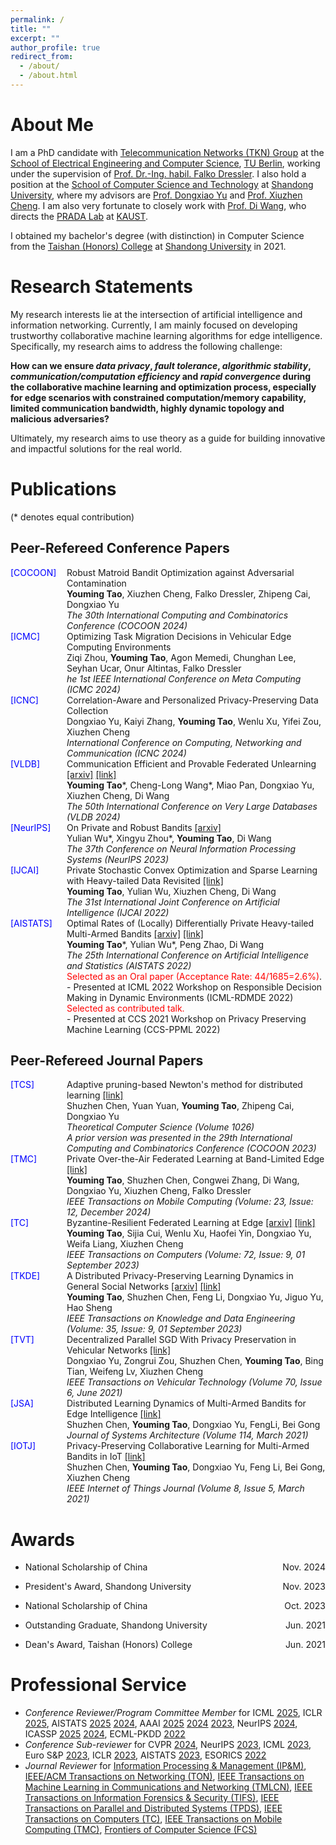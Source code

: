 ```yaml
---
permalink: /
title: ""
excerpt: ""
author_profile: true
redirect_from: 
  - /about/
  - /about.html
---
```


<!--
{% if site.google_scholar_stats_use_cdn %}
{% assign gsDataBaseUrl = "https://cdn.jsdelivr.net/gh/" | append: site.repository | append: "@" %}
{% else %}
{% assign gsDataBaseUrl = "https://raw.githubusercontent.com/" | append: site.repository | append: "/" %}
{% endif %}
{% assign url = gsDataBaseUrl | append: "google-scholar-stats/gs_data_shieldsio.json" %}
-->

<span class='anchor' id='about-me'></span>

# About Me

I am a PhD candidate with [Telecommunication Networks (TKN) Group](https://www2.tkn.tu-berlin.de/) at the [School of Electrical Engineering and Computer Science](https://www.tu.berlin/eecs/), [TU Berlin](https://www.tu.berlin/), working under the supervision of [Prof. Dr.-Ing. habil. Falko Dressler](https://www2.tkn.tu-berlin.de/team/dressler/). I also hold a position at the [School of Computer Science and Technology](https://www.cs.sdu.edu.cn/) at [Shandong University](https://www.sdu.edu.cn/), where my advisors are [Prof. Dongxiao Yu](https://scholar.google.com/citations?user=hiQxuHYAAAAJ) and [Prof. Xiuzhen Cheng](https://scholar.google.com/citations?user=O1yGhH0AAAAJ). I am also very fortunate to closely work with [Prof. Di Wang](https://shao3wangdi.github.io/), who directs the [PRADA Lab](https://pradalab1.github.io/) at [KAUST](https://www.kaust.edu.sa/en/).

I obtained my bachelor's degree (with distinction) in Computer Science from the [Taishan (Honors) College](https://www.tsxt.sdu.edu.cn/) at [Shandong University](https://www.sdu.edu.cn/) in 2021.

<!--
***Opening Positions:* If you are a TU Berlin student who is interested in doing a bachelor/master thesis on Distributed Machine Learning/Reinforcement Learning related topics within the TKN Group, feel free to drop me an email.**
-->

<!-- My most recent cv can be found [here]() -->

# Research Statements

My research interests lie at the intersection of artificial intelligence and information networking. Currently, I am mainly focused on developing trustworthy collaborative machine learning algorithms for edge intelligence. Specifically, my research aims to address the following challenge:

**How can we ensure *data privacy*, *fault tolerance*, *algorithmic stability*, *communication/computation efficiency* and *rapid convergence* during the collaborative machine learning and optimization process, especially for edge scenarios with constrained computation/memory capability, limited communication bandwidth, highly dynamic topology and malicious adversaries?**

Ultimately, my research aims to use theory as a guide for building innovative and impactful solutions for the real world.


# Publications  

(\* denotes equal contribution)

## Peer-Refereed Conference Papers

<ul style="list-style: none; padding-left: 0;">
  <li style="display: table-row; margin-bottom: 10px;">
    <span style="display: table-cell; color: blue; width: 90px; vertical-align: top; text-align: left;">[COCOON]</span>
    <div style="display: table-cell; text-align: left;">
      Robust Matroid Bandit Optimization against Adversarial Contamination  
      <br><strong>Youming Tao</strong>, Xiuzhen Cheng, Falko Dressler, Zhipeng Cai, Dongxiao Yu  
      <br><em>The 30th International Computing and Combinatorics Conference (COCOON 2024)</em>
    </div>
  </li>
  <li style="display: table-row; margin-bottom: 10px;">
    <span style="display: table-cell; color: blue; width: 90px; vertical-align: top; text-align: left;">[ICMC]</span>
    <div style="display: table-cell; text-align: left;">
      Optimizing Task Migration Decisions in Vehicular Edge Computing Environments  
      <br>Ziqi Zhou, <strong>Youming Tao</strong>, Agon Memedi, Chunghan Lee, Seyhan Ucar, Onur Altintas, Falko Dressler  
      <br><em>he 1st IEEE International Conference on Meta Computing (ICMC 2024)</em>
    </div>
  </li>
  <li style="display: table-row; margin-bottom: 10px;">
    <span style="display: table-cell; color: blue; width: 90px; vertical-align: top; text-align: left;">[ICNC]</span>
    <div style="display: table-cell; text-align: left;">
      Correlation-Aware and Personalized Privacy-Preserving Data Collection  
      <br>Dongxiao Yu, Kaiyi Zhang, <strong>Youming Tao</strong>, Wenlu Xu, Yifei Zou, Xiuzhen Cheng  
      <br><em>International Conference on Computing, Networking and Communication (ICNC 2024)</em>
    </div>
  </li>
  <li style="display: table-row; margin-bottom: 10px;">
    <span style="display: table-cell; color: blue; width: 90px; vertical-align: top; text-align: left;">[VLDB]</span>
    <div style="display: table-cell; text-align: left;">
      Communication Efficient and Provable Federated Unlearning <a href="https://arxiv.org/abs/2401.11018">[arxiv]</a> <a href="https://www.vldb.org/pvldb/vol17/p1119-wang.pdf">[link]</a>  
      <br><strong>Youming Tao</strong>*, Cheng-Long Wang*, Miao Pan, Dongxiao Yu, Xiuzhen Cheng, Di Wang  
      <br><em>The 50th International Conference on Very Large Databases (VLDB 2024)</em>
    </div>
  </li>
  <li style="display: table-row; margin-bottom: 10px;">
    <span style="display: table-cell; color: blue; width: 90px; vertical-align: top; text-align: left;">[NeurIPS]</span>
    <div style="display: table-cell; text-align: left;">
      On Private and Robust Bandits <a href="https://arxiv.org/pdf/2302.02526.pdf">[arxiv]</a>  
      <br>Yulian Wu*, Xingyu Zhou*, <strong>Youming Tao</strong>, Di Wang  
      <br><em>The 37th Conference on Neural Information Processing Systems (NeurIPS 2023)</em>
    </div>
  </li>
  <li style="display: table-row; margin-bottom: 10px;">
    <span style="display: table-cell; color: blue; width: 90px; vertical-align: top; text-align: left;">[IJCAI]</span>
    <div style="display: table-cell; text-align: left;">
      Private Stochastic Convex Optimization and Sparse Learning with Heavy-tailed Data Revisited <a href="https://www.ijcai.org/proceedings/2022/548">[link]</a>  
      <br><strong>Youming Tao</strong>, Yulian Wu, Xiuzhen Cheng, Di Wang  
      <br><em>The 31st International Joint Conference on Artificial Intelligence (IJCAI 2022)</em>
    </div>
  </li>
  <li style="display: table-row; margin-bottom: 10px;">
    <span style="display: table-cell; color: blue; width: 90px; vertical-align: top; text-align: left;">[AISTATS]</span>
    <div style="display: table-cell; text-align: left;">
      Optimal Rates of (Locally) Differentially Private Heavy-tailed Multi-Armed Bandits <a href="https://arxiv.org/abs/2106.02575">[arxiv]</a> <a href="https://proceedings.mlr.press/v151/tao22a.html">[link]</a>  
      <br><strong>Youming Tao</strong>*, Yulian Wu*, Peng Zhao, Di Wang  
      <br><em>The 25th International Conference on Artificial Intelligence and Statistics (AISTATS 2022)</em>  
      <br><span style="color: red;">Selected as an Oral paper (Acceptance Rate: 44/1685=2.6%)</span>.  
      <br>- Presented at ICML 2022 Workshop on Responsible Decision Making in Dynamic Environments (ICML-RDMDE 2022)  
      <br><span style="color: red;">Selected as contributed talk.</span>  
      <br>- Presented at CCS 2021 Workshop on Privacy Preserving Machine Learning (CCS-PPML 2022)
    </div>
  </li>
</ul>

## Peer-Refereed Journal Papers

<ul style="list-style: none; padding-left: 0;">
  <li style="display: table-row; margin-bottom: 10px;">
    <span style="display: table-cell; color: blue; width: 90px; vertical-align: top; text-align: left;">[TCS]</span>
    <div style="display: table-cell; text-align: left;">
      Adaptive pruning-based Newton's method for distributed learning <a href="https://www.sciencedirect.com/science/article/pii/S0304397524006042">[link]</a>  
      <br>Shuzhen Chen, Yuan Yuan, <strong>Youming Tao</strong>, Zhipeng Cai, Dongxiao Yu  
      <br><em>Theoretical Computer Science (Volume 1026)</em>  
      <br><em>A prior version was presented in the 29th International Computing and Combinatorics Conference (COCOON 2023)</em>
    </div>
  </li>
  <li style="display: table-row; margin-bottom: 10px;">
    <span style="display: table-cell; color: blue; width: 90px; vertical-align: top; text-align: left;">[TMC]</span>
    <div style="display: table-cell; text-align: left;">
      Private Over-the-Air Federated Learning at Band-Limited Edge <a href="https://ieeexplore.ieee.org/abstract/document/10552080">[link]</a>  
      <br><strong>Youming Tao</strong>, Shuzhen Chen, Congwei Zhang, Di Wang, Dongxiao Yu, Xiuzhen Cheng, Falko Dressler  
      <br><em>IEEE Transactions on Mobile Computing (Volume: 23, Issue: 12, December 2024)</em>
    </div>
  </li>
  <li style="display: table-row; margin-bottom: 10px;">
    <span style="display: table-cell; color: blue; width: 90px; vertical-align: top; text-align: left;">[TC]</span>
    <div style="display: table-cell; text-align: left;">
      Byzantine-Resilient Federated Learning at Edge <a href="https://arxiv.org/abs/2303.10434">[arxiv]</a> <a href="https://ieeexplore.ieee.org/abstract/document/10070815">[link]</a>  
      <br><strong>Youming Tao</strong>, Sijia Cui, Wenlu Xu, Haofei Yin, Dongxiao Yu, Weifa Liang, Xiuzhen Cheng  
      <br><em>IEEE Transactions on Computers (Volume: 72, Issue: 9, 01 September 2023)</em>
    </div>
  </li>
  <li style="display: table-row; margin-bottom: 10px;">
    <span style="display: table-cell; color: blue; width: 90px; vertical-align: top; text-align: left;">[TKDE]</span>
    <div style="display: table-cell; text-align: left;">
      A Distributed Privacy-Preserving Learning Dynamics in General Social Networks <a href="https://arxiv.org/pdf/2011.09845v2.pdf">[arxiv]</a> <a href="https://ieeexplore.ieee.org/document/10035414">[link]</a>  
      <br><strong>Youming Tao</strong>, Shuzhen Chen, Feng Li, Dongxiao Yu, Jiguo Yu, Hao Sheng  
      <br><em>IEEE Transactions on Knowledge and Data Engineering (Volume: 35, Issue: 9, 01 September 2023)</em>
    </div>
  </li>
  <li style="display: table-row; margin-bottom: 10px;">
    <span style="display: table-cell; color: blue; width: 90px; vertical-align: top; text-align: left;">[TVT]</span>
    <div style="display: table-cell; text-align: left;">
      Decentralized Parallel SGD With Privacy Preservation in Vehicular Networks <a href="https://ieeexplore.ieee.org/abstract/document/9374104">[link]</a>  
      <br>Dongxiao Yu, Zongrui Zou, Shuzhen Chen, <strong>Youming Tao</strong>, Bing Tian, Weifeng Lv, Xiuzhen Cheng  
      <br><em>IEEE Transactions on Vehicular Technology (Volume 70, Issue 6, June 2021)</em>
    </div>
  </li>
  <li style="display: table-row; margin-bottom: 10px;">
    <span style="display: table-cell; color: blue; width: 90px; vertical-align: top; text-align: left;">[JSA]</span>
    <div style="display: table-cell; text-align: left;">
      Distributed Learning Dynamics of Multi-Armed Bandits for Edge Intelligence <a href="https://www.sciencedirect.com/science/article/abs/pii/S1383762120301806">[link]</a>  
      <br>Shuzhen Chen, <strong>Youming Tao</strong>, Dongxiao Yu, FengLi, Bei Gong  
      <br><em>Journal of Systems Architecture (Volume 114, March 2021)</em>
    </div>
  </li>
  <li style="display: table-row; margin-bottom: 10px;">
    <span style="display: table-cell; color: blue; width: 90px; vertical-align: top; text-align: left;">[IOTJ]</span>
    <div style="display: table-cell; text-align: left;">
      Privacy-Preserving Collaborative Learning for Multi-Armed Bandits in IoT <a href="https://ieeexplore.ieee.org/abstract/document/9165854">[link]</a>  
      <br>Shuzhen Chen, <strong>Youming Tao</strong>, Dongxiao Yu, Feng Li, Bei Gong, Xiuzhen Cheng  
      <br><em>IEEE Internet of Things Journal (Volume 8, Issue 5, March 2021)</em>
    </div>
  </li>
</ul>

# Awards
- <p style="text-align:left;">
  National Scholarship of China
  <span style="float:right;">
  Nov. 2024
  </span>
  </p>
- <p style="text-align:left;">
  President's Award, Shandong University
  <span style="float:right;">
  Nov. 2023
  </span>
  </p>
- <p style="text-align:left;">
  National Scholarship of China
  <span style="float:right;">
  Oct. 2023
  </span>
  </p>
- <p style="text-align:left;">
  Outstanding Graduate, Shandong University
  <span style="float:right;">
  Jun. 2021
  </span>
  </p>
- <p style="text-align:left;">
  Dean's Award, Taishan (Honors) College
  <span style="float:right;">
  Jun. 2021
  </span>
  </p>



# Professional Service
- *Conference Reviewer/Program Committee Member* for ICML [2025](https://icml.cc/Conferences/2025), ICLR [2025](https://iclr.cc/Conferences/2025), AISTATS [2025](https://aistats.org/aistats2025/index.html) [2024](https://aistats.org/aistats2024/), AAAI [2025](https://aaai.org/conference/aaai/aaai-25/) [2024](https://aaai.org/aaai-conference/) [2023](https://aaai.org/Conferences/AAAI-23/), NeurIPS [2024](https://neurips.cc/Conferences/2024), ICASSP [2025](https://2025.ieeeicassp.org/) [2024](https://2024.ieeeicassp.org/), ECML-PKDD [2022](https://2022.ecmlpkdd.org/)
- *Conference Sub-reviewer* for CVPR [2024](https://cvpr.thecvf.com/Conferences/2024), NeurIPS [2023](https://nips.cc/Conferences/2023), ICML [2023](https://icml.cc/Conferences/2023), Euro S&P [2023](https://www.ieee-security.org/TC/EuroSP2023/), ICLR [2023](https://iclr.cc/Conferences/2023), AISTATS [2023](http://aistats.org/aistats2023/), ESORICS [2022](https://esorics2022.compute.dtu.dk/index.html)
- *Journal Reviewer* for [Information Processing & Management (IP&M)](https://www.sciencedirect.com/journal/information-processing-and-management), [IEEE/ACM Transactions on Networking (TON)](https://sites.google.com/view/ieee-acm-ton/home), [IEEE Transactions on Machine Learning in Communications and Networking (TMLCN)](https://www.comsoc.org/publications/journals/ieee-tmlcn), [IEEE Transactions on Information Forensics & Security (TIFS)](https://ieeexplore.ieee.org/xpl/RecentIssue.jsp?punumber=10206), [IEEE Transactions on Parallel and Distributed Systems (TPDS)](https://www.computer.org/csdl/journal/td), [IEEE Transactions on Computers (TC)](https://www.computer.org/csdl/journal/tc), [IEEE Transactions on Mobile Computing (TMC)](https://www.computer.org/csdl/journal/tm), [Frontiers of Computer Science (FCS)](https://www.springer.com/journal/11704)


<!-- #  Educations
- *2019.06 - 2022.04 (now)*, Lorem ipsum dolor sit amet, consectetur adipiscing elit. Vivamus ornare aliquet ipsum, ac tempus justo dapibus sit amet. 
- *2015.09 - 2019.06*, Lorem ipsum dolor sit amet, consectetur adipiscing elit. Vivamus ornare aliquet ipsum, ac tempus justo dapibus sit amet. 

# Invited Talks
- *2021.06*, Lorem ipsum dolor sit amet, consectetur adipiscing elit. Vivamus ornare aliquet ipsum, ac tempus justo dapibus sit amet. 
- *2021.03*, Lorem ipsum dolor sit amet, consectetur adipiscing elit. Vivamus ornare aliquet ipsum, ac tempus justo dapibus sit amet.  \| [\[video\]](https://github.com/)

#  Internships
- *2019.05 - 2020.02*, [Lorem](https://github.com/), China.
-->
